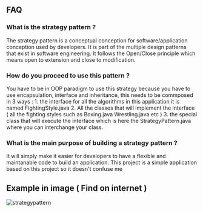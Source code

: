 ## FAQ


### What is the strategy pattern ? 

The strategy pattern is a conceptual conception for software/application conception used by developers. It is part of the multiple design patterns that exist in software engineering. It follows the Open/Close principle which means open to extension and close to modification. 


### How do you proceed to use this pattern ? 

You have to be in OOP paradigm to use this strategy because you have to use encapsulation, interface and inheritance, this needs to be commposed in 3 ways : 1. the interface for all the algorithms in this application it is named FightingStyle.java 2.  All the classes that will implement the interface ( all the fighting styles such as Boxing.java Wrestling.java etc )  3. the special class that will execute the interface which is here the StrategyPattern.java where you can interchange your class.

### What is the main purpose of building a strategy pattern ? 

It will simply make it easier for developers to have a flexible and maintanable code to build an application. This project is a simple application based on this project so it doesn't confuse me


## Example in image ( Find on internet ) 


![strategypattern](https://github.com/alexisr91/Strategy-pattern/assets/160608635/1aebac1d-75d3-49fa-b09f-9792375cfcc7)
